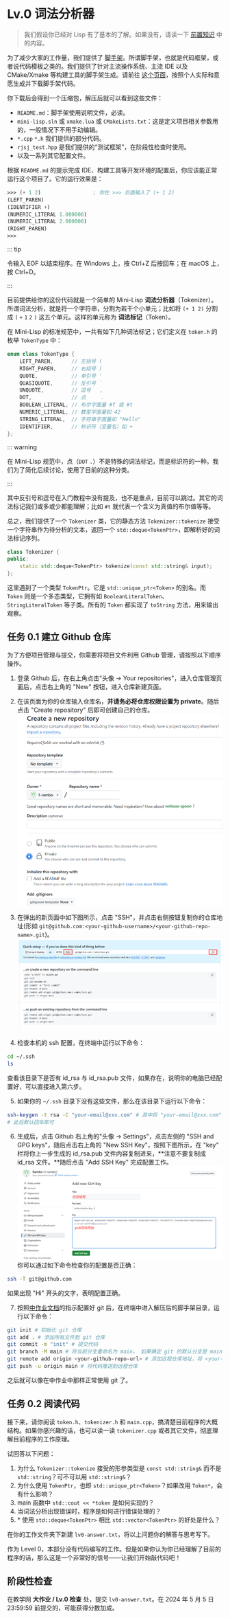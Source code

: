 # Lv.0 词法分析器

> 我们假设你已经对 Lisp 有了基本的了解。如果没有，请读一下 [前置知识](../preface/prerequisites) 中的内容。

为了减少大家的工作量，我们提供了 [脚手架](https://pku-software.github.io/create-mini-lisp)。所谓脚手架，也就是代码框架，或者说代码模板之类的。我们提供了针对主流操作系统、主流 IDE 以及 CMake/Xmake 等构建工具的脚手架生成。请前往 [这个页面](https://pku-software.github.io/create-mini-lisp)，按照个人实际和意愿生成并下载脚手架代码。

你下载后会得到一个压缩包，解压后就可以看到这些文件：
- `README.md`：脚手架使用说明文件，必读。
- `mini-lisp.sln` 或 `xmake.lua` 或 `CMakeLists.txt`：这是定义项目相关参数用的，一般情况下不用手动编辑。
- `*.cpp` `*.h` 我们提供的部分代码。
- `rjsj_test.hpp` 是我们提供的“测试框架”，在阶段性检查时使用。
- 以及一系列其它配置文件。

根据 `README.md` 的提示完成 IDE、构建工具等开发环境的配置后，你应该能正常运行这个项目了。它的运行效果是：

```scheme
>>> (+ 1 2)                 ; 你在 >>> 后面输入了 (+ 1 2)
(LEFT_PAREN)
(IDENTIFIER +)
(NUMERIC_LITERAL 1.000000)
(NUMERIC_LITERAL 2.000000)
(RIGHT_PAREN)
>>> 
```

::: tip

令输入 EOF 以结束程序。在 Windows 上，按 Ctrl+Z 后按回车；在 macOS 上，按 Ctrl+D。

:::

目前提供给你的这份代码就是一个简单的 Mini-Lisp **词法分析器**（Tokenizer）。所谓词法分析，就是将一个字符串，分割为若干个小单元；比如将 `(+ 1 2)` 分割成 `(` `+` `1` `2` `)` 这五个单元。这样的单元称为 **词法标记**（Token）。

在 Mini-Lisp 的标准规范中，一共有如下几种词法标记；它们定义在 `token.h` 的枚举 `TokenType` 中：

```cpp
enum class TokenType {
    LEFT_PAREN,      // 左括号 (
    RIGHT_PAREN,     // 右括号 )
    QUOTE,           // 单引号 '
    QUASIQUOTE,      // 反引号 `
    UNQUOTE,         // 逗号   ,
    DOT,             // 点     .
    BOOLEAN_LITERAL, // 布尔字面量 #f 或 #t
    NUMERIC_LITERAL, // 数型字面量如 42
    STRING_LITERAL,  // 字符串字面量如 "Hello"
    IDENTIFIER,      // 标识符（变量名）如 +
};
```

::: warning

在 Mini-Lisp 规范中，点（`DOT` `.`）不是特殊的词法标记，而是标识符的一种。我们为了简化后续讨论，使用了目前的这种分类。

:::

其中反引号和逗号在入门教程中没有提及，也不是重点，目前可以跳过。其它的词法标记我们或多或少都能理解；比如 `#t` 就代表一个含义为真值的布尔值等等。

总之，我们提供了一个 `Tokenizer` 类，它的静态方法 `Tokenizer::tokenize` 接受一个字符串作为待分析的文本，返回一个 `std::deque<TokenPtr>`，即解析好的词法标记序列。

```cpp
class Tokenizer {
public:
    static std::deque<TokenPtr> tokenize(const std::string& input);
};
```

这里遇到了一个类型 `TokenPtr`。它是 `std::unique_ptr<Token>` 的别名。而 `Token` 则是一个多态类型，它拥有如 `BooleanLiteralToken`、`StringLiteralToken` 等子类。所有的 `Token` 都实现了 `toString` 方法，用来输出观察。

## 任务 0.1 建立 Github 仓库

为了方便项目管理与提交，你需要将项目文件利用 Github 管理，请按照以下顺序操作。
1. 登录 Github 后，在右上角点击"头像 -> Your repositories"，进入仓库管理页面后，点击右上角的 "New" 按钮，进入仓库新建页面。

2. 在该页面为你的仓库输入仓库名，**并请务必将仓库权限设置为 private**。随后点击 "Create repository" 后即可创建自己的仓库。
    ![repo](/docs/levels/assets/repository.png)

3. 在弹出的新页面中如下图所示，点击 "SSH"，并点击右侧按钮复制你的仓库地址(形如 `git@github.com:<your-github-username>/<your-github-repo-name>.git`)。
    ![repo](/docs/levels/assets/ssh.png)

4. 检查本机的 ssh 配置，在终端中运行以下命令：
```bash
cd ~/.ssh
ls
```
查看该目录下是否有 id_rsa 与 id_rsa.pub 文件，如果存在，说明你的电脑已经配置好，可以直接进入第六步。

5. 如果你的 `~/.ssh` 目录下没有这些文件，那么在该目录下运行以下命令：
```bash
ssh-keygen -t rsa -C "your-email@xxx.com" # 其中将 "your-email@xxx.com" 替换为你用于注册 Github 所用的邮箱地址
# 此后默认回车即可
```

6. 生成后，点击 Github 右上角的"头像 -> Settings"，点击左侧的 "SSH and GPG keys"，随后点击右上角的 "New SSH Key"，按照下图所示，在 "key" 栏将你上一步生成的 id_rsa.pub 文件内容复制进来，**注意不要复制成 id_rsa 文件。**随后点击 "Add SSH Key" 完成配置工作。
    ![repo](/docs/levels/assets/github-ssh.png)
你可以通过如下命令检查你的配置是否正确：
```bash
ssh -T git@github.com
```
如果出现 "Hi" 开头的文字，表明配置正确。
 
7. 按照[中作业文档](https://pku-software.github.io/25spring/middle_homework/document#git)的指示配置好 git 后，在终端中进入解压后的脚手架目录，运行以下命令：

```bash
git init # 初始化 git 仓库
git add . # 添加所有文件到 git 仓库
git commit -m "init" # 提交代码
git branch -M main # 将当前分支重命名为 main， 如果确定 git 的默认分支是 main 可以不执行这条命令
git remote add origin <your-github-repo-url> # 添加远程仓库地址，将 <your-github-repo-url> 替换为你在第三步中复制的地址
git push -u origin main # 将代码推送到远程仓库
```
之后就可以像在中作业中那样正常使用 git 了。

## 任务 0.2 阅读代码

接下来，请你阅读 `token.h`、`tokenizer.h` 和 `main.cpp`，搞清楚目前程序的大概结构。如果你感兴趣的话，也可以读一读 `tokenizer.cpp` 或者其它文件，彻底理解目前程序的工作原理。

试回答以下问题：
1. 为什么 `Tokenizer::tokenize` 接受的形参类型是 `const std::string&` 而不是 `std::string`？可不可以用 `std::string&`？
2. 为什么使用 `TokenPtr`，也即 `std::unique_ptr<Token>`？如果改用 `Token*`，会有什么影响？
3. main 函数中 `std::cout << *token` 是如何实现的？
4. 当词法分析出现错误时，程序是如何进行错误处理的？
5. \* 使用 `std::deque<TokenPtr>` 相比 `std::vector<TokenPtr>` 的好处是什么？

在你的工作文件夹下新建 `lv0-answer.txt`，将以上问题你的解答与思考写下。

作为 Level 0，本部分没有代码编写的工作。但是如果你认为你已经理解了目前的程序的话，那么这是一个非常好的信号——让我们开始敲代码吧！

## 阶段性检查

在教学网 **大作业 / Lv.0 检查** 处，提交 `lv0-answer.txt`。在 2024 年 5 月 5 日 23:59:59 前提交的，可能获得分数加成。
